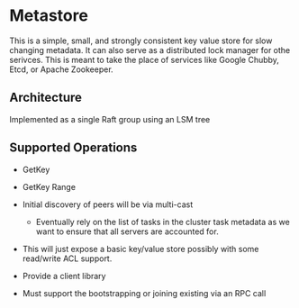 # Metastore

This is a simple, small, and strongly consistent key value store for slow changing metadata. It can also serve as a distributed lock manager for othe serivces. This is meant to take the place of services like Google Chubby, Etcd, or Apache Zookeeper.

## Architecture

Implemented as a single Raft group using an LSM tree 

## Supported Operations

- GetKey
- GetKey Range




- Initial discovery of peers will be via multi-cast
    - Eventually rely on the list of tasks in the cluster task metadata as we want to ensure that all servers are accounted for.

- This will just expose a basic key/value store possibly with some read/write ACL support.

- Provide a client library 

- Must support the bootstrapping or joining existing via an RPC call
